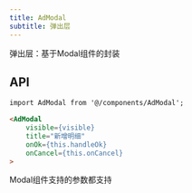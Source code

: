 ```yaml
---
title: AdModal
subtitle: 弹出层
---
```


弹出层：基于Modal组件的封装

## API

```html
import AdModal from '@/components/AdModal';

<AdModal
    visible={visible}
    title="新增明细"
    onOk={this.handleOk}
    onCancel={this.onCancel}
>
```

Modal组件支持的参数都支持